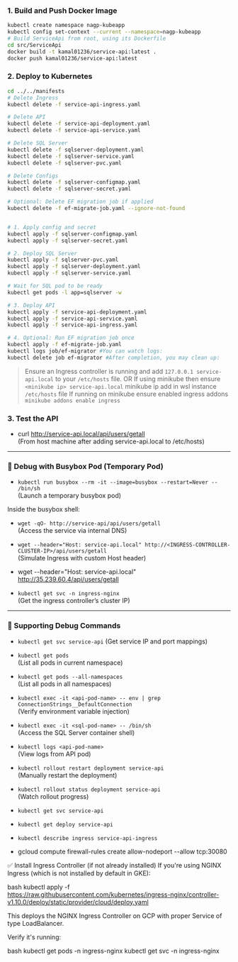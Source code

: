 ### 1. Build and Push Docker Image
```bash
kubectl create namespace nagp-kubeapp
kubectl config set-context --current --namespace=nagp-kubeapp
# Build ServiceApi from root, using its Dockerfile
cd src/ServiceApi
docker build -t kamal01236/service-api:latest .
docker push kamal01236/service-api:latest
```

### 2. Deploy to Kubernetes
```bash
cd ../../manifests
# Delete Ingress
kubectl delete -f service-api-ingress.yaml

# Delete API
kubectl delete -f service-api-deployment.yaml
kubectl delete -f service-api-service.yaml

# Delete SQL Server
kubectl delete -f sqlserver-deployment.yaml
kubectl delete -f sqlserver-service.yaml
kubectl delete -f sqlserver-pvc.yaml

# Delete Configs
kubectl delete -f sqlserver-configmap.yaml
kubectl delete -f sqlserver-secret.yaml

# Optional: Delete EF migration job if applied
kubectl delete -f ef-migrate-job.yaml --ignore-not-found


# 1. Apply config and secret
kubectl apply -f sqlserver-configmap.yaml
kubectl apply -f sqlserver-secret.yaml

# 2. Deploy SQL Server
kubectl apply -f sqlserver-pvc.yaml
kubectl apply -f sqlserver-deployment.yaml
kubectl apply -f sqlserver-service.yaml

# Wait for SQL pod to be ready
kubectl get pods -l app=sqlserver -w

# 3. Deploy API
kubectl apply -f service-api-deployment.yaml
kubectl apply -f service-api-service.yaml
kubectl apply -f service-api-ingress.yaml

# 4. Optional: Run EF migration job once
kubectl apply -f ef-migrate-job.yaml
kubectl logs job/ef-migrator #You can watch logs:
kubectl delete job ef-migrator #After completion, you may clean up:

```

> Ensure an Ingress controller is running and add `127.0.0.1 service-api.local` to your `/etc/hosts` file.
> OR If using minikube then ensure `<minikube ip> service-api.local` minikube ip add in wsl instance `/etc/hosts` file 
> If running on minikube ensure enabled ingress addons `minikube addons enable ingress`

### 3. Test the API

- curl http://service-api.local/api/users/getall  
  (From host machine after adding service-api.local to /etc/hosts)

---

### 🐛 Debug with Busybox Pod (Temporary Pod)

- `kubectl run busybox --rm -it --image=busybox --restart=Never -- /bin/sh`  
  (Launch a temporary busybox pod)

Inside the busybox shell:
- `wget -qO- http://service-api/api/users/getall`  
  (Access the service via internal DNS)

- `wget --header="Host: service-api.local" http://<INGRESS-CONTROLLER-CLUSTER-IP>/api/users/getall`  
  (Simulate Ingress with custom Host header)
- wget --header="Host: service-api.local" http://35.239.60.4/api/users/getall  
- `kubectl get svc -n ingress-nginx`  
  (Get the ingress controller’s cluster IP)

---

### 🧪 Supporting Debug Commands

- `kubectl get svc service-api` 
  (Get service IP and port mappings)

- `kubectl get pods`  
  (List all pods in current namespace)

- `kubectl get pods --all-namespaces`  
  (List all pods in all namespaces)

- `kubectl exec -it <api-pod-name> -- env | grep ConnectionStrings__DefaultConnection`  
  (Verify environment variable injection)

- `kubectl exec -it <sql-pod-name> -- /bin/sh`  
  (Access the SQL Server container shell)

- `kubectl logs <api-pod-name>`  
  (View logs from API pod)

- `kubectl rollout restart deployment service-api`  
  (Manually restart the deployment)

- `kubectl rollout status deployment service-api`  
  (Watch rollout progress)
- `kubectl get svc service-api`
- `kubectl get deploy service-api`
- `kubectl describe ingress service-api-ingress`
- gcloud compute firewall-rules create allow-nodeport --allow tcp:30080

✅ Install Ingress Controller (if not already installed)
If you're using NGINX Ingress (which is not installed by default in GKE):

bash
kubectl apply -f https://raw.githubusercontent.com/kubernetes/ingress-nginx/controller-v1.10.0/deploy/static/provider/cloud/deploy.yaml

This deploys the NGINX Ingress Controller on GCP with proper Service of type LoadBalancer.

Verify it's running:

bash
kubectl get pods -n ingress-nginx
kubectl get svc -n ingress-nginx



